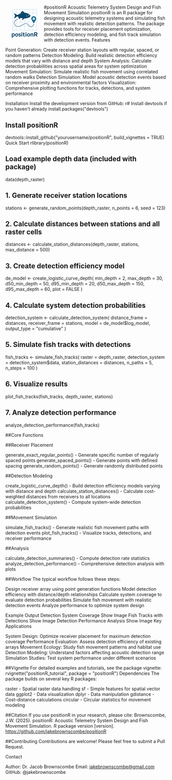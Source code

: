# <img src="man/figures/logo.png" align="left" height="120" alt="" />


#positionR
Acoustic Telemetry System Design and Fish Movement Simulation
positionR is an R package for designing acoustic telemetry systems and simulating fish movement with realistic detection patterns. The package provides tools for receiver placement optimization, detection efficiency modeling, and fish track simulation with detection events.
Features

Point Generation: Create receiver station layouts with regular, spaced, or random patterns
Detection Modeling: Build realistic detection efficiency models that vary with distance and depth
System Analysis: Calculate detection probabilities across spatial areas for system optimization
Movement Simulation: Simulate realistic fish movement using correlated random walks
Detection Simulation: Model acoustic detection events based on receiver proximity and environmental factors
Visualization: Comprehensive plotting functions for tracks, detections, and system performance

Installation
Install the development version from GitHub:
r# Install devtools if you haven't already
install.packages("devtools")

## Install positionR
devtools::install_github("yourusername/positionR", build_vignettes = TRUE)
Quick Start
rlibrary(positionR)

## Load example depth data (included with package)
data(depth_raster)

## 1. Generate receiver station locations
stations <- generate_random_points(depth_raster, n_points = 6, seed = 123)

## 2. Calculate distances between stations and all raster cells
distances <- calculate_station_distances(depth_raster, stations, max_distance = 500)

## 3. Create detection efficiency model
de_model <- create_logistic_curve_depth(
  min_depth = 2, max_depth = 30,
  d50_min_depth = 50, d95_min_depth = 20,
  d50_max_depth = 150, d95_max_depth = 60,
  plot = FALSE
)

## 4. Calculate system detection probabilities
detection_system <- calculate_detection_system(
  distance_frame = distances,
  receiver_frame = stations,
  model = de_model$log_model,
  output_type = "cumulative"
)

## 5. Simulate fish tracks with detections
fish_tracks <- simulate_fish_tracks(
  raster = depth_raster,
  detection_system = detection_system$data,
  station_distances = distances,
  n_paths = 5,
  n_steps = 100
)

## 6. Visualize results
plot_fish_tracks(fish_tracks, depth_raster, stations)

## 7. Analyze detection performance
analyze_detection_performance(fish_tracks)



##Core Functions


##Receiver Placement

generate_exact_regular_points() - Generate specific number of regularly spaced points
generate_spaced_points() - Generate points with defined spacing
generate_random_points() - Generate randomly distributed points

##Detection Modeling

create_logistic_curve_depth() - Build detection efficiency models varying with distance and depth
calculate_station_distances() - Calculate cost-weighted distances from receivers to all locations
calculate_detection_system() - Compute system-wide detection probabilities

##Movement Simulation

simulate_fish_tracks() - Generate realistic fish movement paths with detection events
plot_fish_tracks() - Visualize tracks, detections, and receiver performance

##Analysis

calculate_detection_summaries() - Compute detection rate statistics
analyze_detection_performance() - Comprehensive detection analysis with plots

##Workflow
The typical workflow follows these steps:

Design receiver array using point generation functions
Model detection efficiency with distance/depth relationships
Calculate system coverage to evaluate detection probabilities
Simulate fish movement with realistic detection events
Analyze performance to optimize system design

Example Output
Detection System Coverage
Show Image
Fish Tracks with Detections
Show Image
Detection Performance Analysis
Show Image
Key Applications

System Design: Optimize receiver placement for maximum detection coverage
Performance Evaluation: Assess detection efficiency of existing arrays
Movement Ecology: Study fish movement patterns and habitat use
Detection Modeling: Understand factors affecting acoustic detection range
Simulation Studies: Test system performance under different scenarios

##Vignette
For detailed examples and tutorials, see the package vignette:
rvignette("positionR_tutorial", package = "positionR")
Dependencies
The package builds on several key R packages:

raster - Spatial raster data handling
sf - Simple features for spatial vector data
ggplot2 - Data visualization
dplyr - Data manipulation
gdistance - Cost-distance calculations
circular - Circular statistics for movement modeling

##Citation
If you use positionR in your research, please cite:
Brownscombe, J.W. (2025). positionR: Acoustic Telemetry System Design and Fish Movement Simulation. 
R package version [version]. https://github.com/jakebrownscombe/positionR

##Contributing
Contributions are welcome! Please feel free to submit a Pull Request.


Contact

Author: Dr. Jacob Brownscombe
Email: jakebrownscombe@gmail.com
GitHub: @jakebrownscombe

